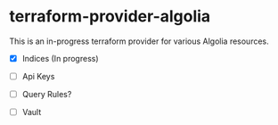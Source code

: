 # terraform-provider-algolia
This is an in-progress terraform provider for various Algolia resources.

- [X] Indices (In progress)
- [ ] Api Keys
- [ ] Query Rules?
- [ ] Vault

